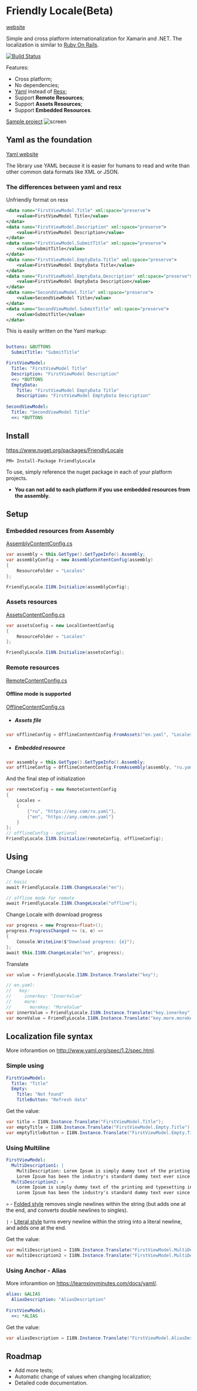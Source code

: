 # Friendly Locale(Beta) 
[website](https://kvandake.github.io/friendly-locale/)

Simple and cross platform internationalization for Xamarin and .NET. The localization is similar to [Ruby On Rails](http://guides.rubyonrails.org/i18n.html).

[![Build Status](https://travis-ci.org/kvandake/friendly-locale.svg?branch=master)](https://travis-ci.org/kvandake/friendly-locale)

Features:
- Cross platform;
- No dependencies;
- [Yaml](http://www.yaml.org/) instead of [Resx](https://msdn.microsoft.com/en-us/LIBRARY/ekyft91f(v=vs.85).aspx);
- Support **Remote Resources**;
- Support **Assets Resources**;
- Support **Embedded Resources**.

[Sample project](FriendlyLocale.Sample)
![screen](docs/screen.png)

## Yaml as the foundation
[Yaml website](http://www.yaml.org/)

The library use YAML because it is easier for humans to read and write than other common data formats like XML or JSON.
### The differences between yaml and resx
Unfriendly format on resx
```xml
<data name="FirstViewModel.Title" xml:space="preserve">
    <value>FirstViewModel Title</value>
</data>
<data name="FirstViewModel.Description" xml:space="preserve">
    <value>FirstViewModel Description</value>
</data>
<data name="FirstViewModel.SubmitTitle" xml:space="preserve">
    <value>SubmitTitle</value>
</data>
<data name="FirstViewModel.EmptyData.Title" xml:space="preserve">
    <value>FirstViewModel EmptyData Title</value>
</data>
<data name="FirstViewModel.EmptyData.Description" xml:space="preserve">
    <value>FirstViewModel EmptyData Description</value>
</data>
<data name="SecondViewModel.Title" xml:space="preserve">
    <value>SecondViewModel Title</value>
</data>
<data name="SecondViewModel.SubmitTitle" xml:space="preserve">
    <value>SubmitTitle</value>
</data>
```
This is easily written on the Yaml markup:
```yaml

buttons: &BUTTONS
  SubmitTitle: "SubmitTitle"

FirstViewModel:
  Title: "FirstViewModel Title"
  Description: "FirstViewModel Description"
  <<: *BUTTONS
  EmptyData:
    Title: "FirstViewModel EmptyData Title"
    Description: "FirstViewModel EmptyData Description"
    
SecondViewModel:
  Title: "SecondViewModel Title"
  <<: *BUTTONS
```

## Install
https://www.nuget.org/packages/FriendlyLocale
```
PM> Install-Package FriendlyLocale
```

To use, simply reference the nuget package in each of your platform projects.
* **You can not add to each platform if you use embedded resources from the assembly.**

## Setup

### Embedded resources from Assembly
[AssemblyContentConfig.cs](FriendlyLocale/Configs/AssemblyContentConfig.cs)
```cs
var assembly = this.GetType().GetTypeInfo().Assembly;
var assemblyConfig = new AssemblyContentConfig(assembly)
{
    ResourceFolder = "Locales"
};

FriendlyLocale.I18N.Initialize(assemblyConfig);
```

### Assets resources

[AssetsContentConfig.cs](FriendlyLocale/Configs/AssetsContentConfig.cs)

```cs
var assetsConfig = new LocalContentConfig
{
    ResourceFolder = "Locales"
};

FriendlyLocale.I18N.Initialize(assetsConfig);
```

### Remote resources

[RemoteContentConfig.cs](FriendlyLocale/Configs/RemoteContentConfig.cs)

#### Offline mode is supported

[OfflineContentConfig.cs](FriendlyLocale/Configs/OfflineContentConfig.cs)

- ##### Assets file
```cs
var offlineConfig = OfflineContentConfig.FromAssets("en.yaml", "Locales");
```
- ##### Embedded resource
```cs
var assembly = this.GetType().GetTypeInfo().Assembly;
var offlineConfig = OfflineContentConfig.FromAssembly(assembly, "ru.yaml", "Locales");
```
And the final step of initialization
```cs
var remoteConfig = new RemoteContentConfig
{
    Locales =
    {
        {"ru", "https://any.com/ru.yaml"},
        {"en", "https://any.com/en.yaml"}
    }
};
// offlineConfig - optional
FriendlyLocale.I18N.Initialize(remoteConfig, offlineConfig);
```

## Using
Change Locale
```cs
// basic
await FriendlyLocale.I18N.ChangeLocale("en");

// offline mode for remote
await FriendlyLocale.I18N.ChangeLocale("offline");
```
Change Locale with download progress
```cs
var progress = new Progress<float>();
progress.ProgressChanged += (s, e) =>
{
    Console.WriteLine($"Download progress: {e}");
};
await this.I18N.ChangeLocale("en", progress);
```
Translate
```cs
var value = FriendlyLocale.I18N.Instance.Translate("key");

// en.yaml:
//   key:
//     innerkey: "InnerValue"
//     more:
//       morekey: "MoreValue"
var innerValue = FriendlyLocale.I18N.Instance.Translate("key.innerkey"); // InnerValue
var moreValue = FriendlyLocale.I18N.Instance.Translate("key.more.morekey"); // MoreValue
```

## Localization file syntax
More inforamtion on http://www.yaml.org/spec/1.2/spec.html.
### Simple using
```yaml
FirstViewModel:
  Title: "Title"
  Empty:
    Title: "Not found"
    TitleButton: "Refresh data"
```
Get the value:
```cs
var title = I18N.Instance.Translate("FirstViewModel.Title");
var emptyTitle = I18N.Instance.Translate("FirstViewModel.Empty.Title");
var emptyTitleButton = I18N.Instance.Translate("FirstViewModel.Empty.TitleButton");
```

### Using Multiline
```yaml
FirstViewModel:
  MultiDescription1: |
    MultiDescription: Lorem Ipsum is simply dummy text of the printing and typesetting industry. 
    Lorem Ipsum has been the industry's standard dummy text ever since the 1500s, 
  MultiDescription2: >
    Lorem Ipsum is simply dummy text of the printing and typesetting industry. 
    Lorem Ipsum has been the industry's standard dummy text ever since the 1500s, 
```
`>` - [Folded style](http://www.yaml.org/spec/1.2/spec.html#id2796251) removes single newlines within the string (but adds one at the end, and converts double newlines to singles).

`|` - [Literal style](http://www.yaml.org/spec/1.2/spec.html#id2795688) turns every newline within the string into a literal newline, and adds one at the end.

Get the value:
```cs
var multiDescription1 = I18N.Instance.Translate("FirstViewModel.MultiDescription1");
var multiDescription2 = I18N.Instance.Translate("FirstViewModel.MultiDescription2");
```

### Using Anchor - Alias
More inforamtion on https://learnxinyminutes.com/docs/yaml/.
```yaml
alias: &ALIAS
  AliasDescription: "AliasDescription"
  
FirstViewModel:
  <<: *ALIAS
```
Get the value:
```cs
var aliasDescription = I18N.Instance.Translate("FirstViewModel.AliasDescription");
```

## Roadmap
- Add more tests;
- Automatic change of values when changing localization;
- Detailed code documentation.
